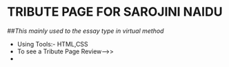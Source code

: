 # TRIBUTE PAGE FOR SAROJINI NAIDU 
##_This mainly used to the essay type in virtual method_
- Using Tools:- HTML,CSS
- To see a Tribute Page Review-->>
- 
